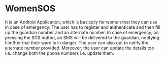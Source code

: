 # WomenSOS
It is an Android Application, which is basically for women that they can use in case of emergency. The user has to register and authenticate and then fill up the guardian number and an alternate number. In case of emergency, on pressing the SOS button, an SMS will be delivered to the guardian, notifying him/her that their ward is in danger. The user can also opt to notify the alternate number provided. Moreover, the user can update the details too i.e. change both the phone numbers i.e. update them.
